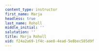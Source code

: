 ```yaml
---
content_type: instructor
first_name: Marja
headless: true
last_name: Roholl
middle_initial: ''
salutation: ''
title: Marja Roholl
uid: f24a2a69-1f4c-aae8-4ead-5e8bec585d9f
---
```

